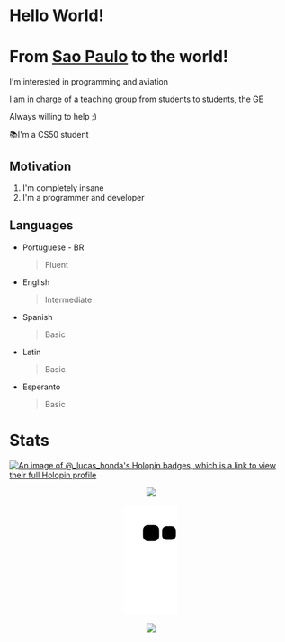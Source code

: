 # Hello World!

# From [Sao Paulo](https://en.wikipedia.org/wiki/S%C3%A3o_Paulo) to the world!
I'm interested in programming and aviation

I am in charge of a teaching group from students to students, the GE

Always willing to help ;)

📚I'm a CS50 student

## Motivation
1. I'm completely insane
2. I'm a programmer and developer

## Languages
- Portuguese - BR
  >Fluent
- English
  >Intermediate
- Spanish
  >Basic
- Latin
  >Basic
- Esperanto
  >Basic
  
# Stats

  [![An image of @_lucas_honda's Holopin badges, which is a link to view their full Holopin profile](https://holopin.me/_lucas_honda)](https://holopin.io/@_lucas_honda)

<p align="center"><a href="https://github.com/ryo-ma/github-profile-trophy">
  <src img="https://github-profile-trophy.vercel.app/?username=LucasHT22&column=8&margin-w=10&no-frame=true" alt="LucasHT22" /></a>
</p>

<p align="center">
  <img src="https://github-readme-stats.vercel.app/api?username=LucasHT22&count_private=true&show_icons=true&theme=tokyonight&include_all_commits=true"/>
</p>
  
<p align="center">
  <img src="https://github.com/LucasHT22/LucasHT22/blob/output/github-contribution-grid-snake.svg">
</p>
  
<p align="center">
    <img width="800" src="https://activity-graph.herokuapp.com/graph?username=LucasHT22&theme=react-dark">
</p>
